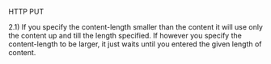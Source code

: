HTTP PUT

2.1)
If you specify the content-length smaller than the content
it will use only the content up and till the length specified.
If however you specify the content-length to be larger, 
it just waits until you entered the given length of content.